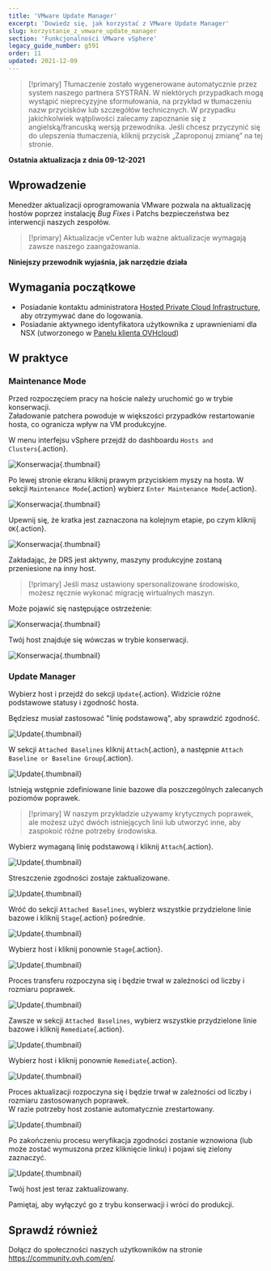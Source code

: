```yaml
---
title: 'VMware Update Manager'
excerpt: 'Dowiedz się, jak korzystać z VMware Update Manager'
slug: korzystanie_z_vmware_update_manager
section: 'Funkcjonalności VMware vSphere'
legacy_guide_number: g591
order: 11
updated: 2021-12-09
---
```


> [!primary]
> Tłumaczenie zostało wygenerowane automatycznie przez system naszego partnera SYSTRAN. W niektórych przypadkach mogą wystąpić nieprecyzyjne sformułowania, na przykład w tłumaczeniu nazw przycisków lub szczegółów technicznych. W przypadku jakichkolwiek wątpliwości zalecamy zapoznanie się z angielską/francuską wersją przewodnika. Jeśli chcesz przyczynić się do ulepszenia tłumaczenia, kliknij przycisk „Zaproponuj zmianę” na tej stronie.
>

**Ostatnia aktualizacja z dnia 09-12-2021**

## Wprowadzenie

Menedżer aktualizacji oprogramowania VMware pozwala na aktualizację hostów poprzez instalację *Bug Fixes* i Patchs bezpieczeństwa bez interwencji naszych zespołów.     

> [!primary]
> Aktualizacje vCenter lub ważne aktualizacje wymagają zawsze naszego zaangażowania.

**Niniejszy przewodnik wyjaśnia, jak narzędzie działa**

## Wymagania początkowe

- Posiadanie kontaktu administratora [Hosted Private Cloud Infrastructure](https://www.ovhcloud.com/pl/enterprise/products/hosted-private-cloud/), aby otrzymywać dane do logowania.
- Posiadanie aktywnego identyfikatora użytkownika z uprawnieniami dla NSX (utworzonego w [Panelu klienta OVHcloud](https://www.ovh.com/auth/?action=gotomanager&from=https://www.ovh.pl/&ovhSubsidiary=pl))

## W praktyce

### Maintenance Mode

Przed rozpoczęciem pracy na hoście należy uruchomić go w trybie konserwacji.    
Załadowanie patchera powoduje w większości przypadków restartowanie hosta, co ogranicza wpływ na VM produkcyjne. 

W menu interfejsu vSphere przejdź do dashboardu `Hosts and Clusters`{.action}.

![Konserwacja](images/en01menu.png){.thumbnail}

Po lewej stronie ekranu kliknij prawym przyciskiem myszy na hosta. W sekcji `Maintenance Mode`{.action} wybierz `Enter Maintenance Mode`{.action}.

![Konserwacja](images/en02maintenance.png){.thumbnail}

Upewnij się, że kratka jest zaznaczona na kolejnym etapie, po czym kliknij `OK`{.action}.

![Konserwacja](images/en03enter.png){.thumbnail}

Zakładając, że DRS jest aktywny, maszyny produkcyjne zostaną przeniesione na inny host.

> [!primary]
> Jeśli masz ustawiony spersonalizowane środowisko, możesz ręcznie wykonać migrację wirtualnych maszyn.
>

Może pojawić się następujące ostrzeżenie:     

![Konserwacja](images/en04warning.png){.thumbnail}

Twój host znajduje się wówczas w trybie konserwacji.

![Konserwacja](images/en05maintenanced.png){.thumbnail}

### Update Manager

Wybierz host i przejdź do sekcji `Update`{.action}.
Widzicie różne podstawowe statusy i zgodność hosta.     

Będziesz musiał zastosować "linię podstawową", aby sprawdzić zgodność.

![Update](images/en06summary.png){.thumbnail}

W sekcji `Attached Baselines` kliknij `Attach`{.action}, a następnie `Attach Baseline or Baseline Group`{.action}.

![Update](images/en07attach.png){.thumbnail}

Istnieją wstępnie zdefiniowane linie bazowe dla poszczególnych zalecanych poziomów poprawek.

> [!primary]
> W naszym przykładzie używamy krytycznych poprawek, ale możesz użyć dwóch istniejących linii lub utworzyć inne, aby zaspokoić różne potrzeby środowiska.
>

Wybierz wymaganą linię podstawową i kliknij `Attach`{.action}.

![Update](images/en08define.png){.thumbnail}

Streszczenie zgodności zostaje zaktualizowane.     

![Update](images/en09noncompliant.png){.thumbnail}

Wróć do sekcji `Attached Baselines`, wybierz wszystkie przydzielone linie bazowe i kliknij `Stage`{.action} pośrednie.

![Update](images/en10bisstage.png){.thumbnail}

Wybierz host i kliknij ponownie `Stage`{.action}.

![Update](images/en10terstagea.png){.thumbnail}

Proces transferu rozpoczyna się i będzie trwał w zależności od liczby i rozmiaru poprawek.

![Update](images/en10terstage.png){.thumbnail}

Zawsze w sekcji `Attached Baselines`, wybierz wszystkie przydzielone linie bazowe i kliknij `Remediate`{.action}.

![Update](images/en10remediate.png){.thumbnail}

Wybierz host i kliknij ponownie `Remediate`{.action}.

![Update](images/en11remediate.png){.thumbnail}

Proces aktualizacji rozpoczyna się i będzie trwał w zależności od liczby i rozmiaru zastosowanych poprawek.<br>
W razie potrzeby host zostanie automatycznie zrestartowany.

![Update](images/en12remediating.png){.thumbnail}

Po zakończeniu procesu weryfikacja zgodności zostanie wznowiona (lub może zostać wymuszona przez kliknięcie linku) i pojawi się zielony zaznaczyć.

![Update](images/en13compliant.png){.thumbnail}

Twój host jest teraz zaktualizowany.    

Pamiętaj, aby wyłączyć go z trybu konserwacji i wróci do produkcji.

## Sprawdź również

Dołącz do społeczności naszych użytkowników na stronie <https://community.ovh.com/en/>.

